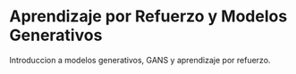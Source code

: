 # Aprendizaje por Refuerzo y Modelos Generativos

Introduccion a modelos generativos, GANS y aprendizaje por refuerzo.
